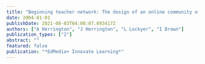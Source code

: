 ```yaml
---
title: "Beginning teacher network: The design of an online community of practice for beginning teachers in Australia"
date: 2004-01-01
publishDate: 2021-08-03T04:08:07.693417Z
authors: ["A Herrington", "J Herrington", "L Lockyer", "I Brown"]
publication_types: ["2"]
abstract: ""
featured: false
publication: "*EdMedia+ Innovate Learning*"
---
```


